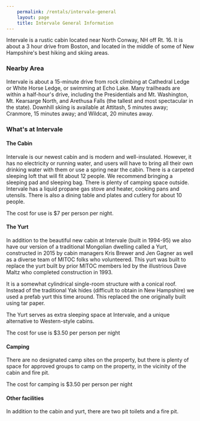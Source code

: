 ```yaml
---
    permalink: /rentals/intervale-general
    layout: page
    title: Intervale General Information
---
```


Intervale is a rustic cabin located near North Conway, NH off Rt. 16. It is about a 3 hour drive from Boston, and located in the middle of some of New Hampshire's best hiking and skiing areas.

### Nearby Area

Intervale is about a 15-minute drive from rock climbing at Cathedral Ledge or White Horse Ledge, or swimming at Echo Lake. Many trailheads are within a half-hour's drive, including the Presidentials and Mt. Washington, Mt. Kearsarge North, and Arethusa Falls (the tallest and most spectacular in the state). Downhill skiing is available at Attitash, 5 minutes away; Cranmore, 15 minutes away; and Wildcat, 20 minutes away.

### What's at Intervale

#### The Cabin

Intervale is our newest cabin and is modern and well-insulated. However, it has no electricity or running water, and users will have to bring all their own drinking water with them or use a spring near the cabin. There is a carpeted sleeping loft that will fit about 12 people. We recommend bringing a sleeping pad and sleeping bag. There is plenty of camping space outside. Intervale has a liquid propane gas stove and heater, cooking pans and utensils. There is also a dining table and plates and cutlery for about 10 people.

The cost for use is $7 per person per night.

#### The Yurt

In addition to the beautiful new cabin at Intervale (built in 1994-95) we also have our version of a traditional Mongolian dwelling called a Yurt, constructed in 2015 by cabin managers Kris Brewer and Jen Gagner as well as a diverse team of MITOC folks who volunteered. This yurt was built to replace the yurt built by prior MITOC members led by the illustrious Dave Maltz who completed construction in 1993.

It is a somewhat cylindrical single-room structure with a conical roof. Instead of the traditional Yak hides (difficult to obtain in New Hampshire) we used a prefab yurt this time around. This replaced the one originally built using tar paper.

The Yurt serves as extra sleeping space at Intervale, and a unique alternative to Western-style cabins.

The cost for use is $3.50 per person per night

#### Camping

There are no designated camp sites on the property, but there is plenty of space for approved groups to camp on the property, in the vicinity of the cabin and fire pit.

The cost for camping is $3.50 per person per night

#### Other facilities

In addition to the cabin and yurt, there are two pit toilets and a fire pit.

